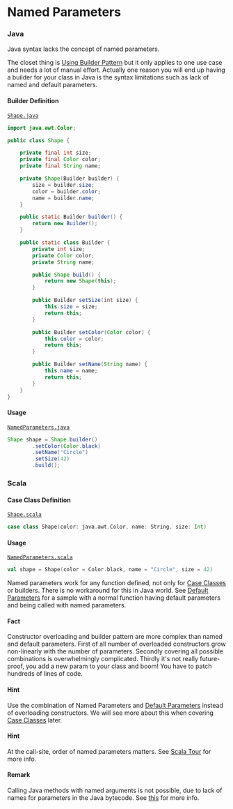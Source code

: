 Named Parameters
================

### Java 

Java syntax lacks the concept of named parameters. 

The closet thing is [Using Builder Pattern](https://stackoverflow.com/questions/1988016/named-parameter-idiom-in-java) 
but it only applies to one use case and needs a lot of manual effort. Actually one reason you will end up having a 
builder for your class in Java is the syntax limitations such as lack of named and default parameters.

#### Builder Definition
[`Shape.java`](https://github.com/naderghanbari/scala-vs-java/blob/master/src/main/java/syntax/parameters/named/java/Shape.java)

```java
import java.awt.Color;

public class Shape {

    private final int size;
    private final Color color;
    private final String name;

    private Shape(Builder builder) {
        size = builder.size;
        color = builder.color;
        name = builder.name;
    }

    public static Builder builder() {
        return new Builder();
    }

    public static class Builder {
        private int size;
        private Color color;
        private String name;

        public Shape build() {
            return new Shape(this);
        }

        public Builder setSize(int size) {
            this.size = size;
            return this;
        }

        public Builder setColor(Color color) {
            this.color = color;
            return this;
        }

        public Builder setName(String name) {
            this.name = name;
            return this;
        }
    }
}

```

#### Usage
[`NamedParameters.java` ](https://github.com/naderghanbari/scala-vs-java/blob/master/src/main/java/syntax/parameters/named/java/NamedParameters.java)

```java
Shape shape = Shape.builder()
        .setColor(Color.black)
        .setName("Circle")
        .setSize(42)
        .build();
```

### Scala

#### Case Class Definition
[`Shape.scala`](https://github.com/naderghanbari/scala-vs-java/blob/master/src/main/scala/syntax/parameters/named/scala/Shape.scala)

```scala
case class Shape(color: java.awt.Color, name: String, size: Int)
```

#### Usage
[`NamedParameters.scala`](https://github.com/naderghanbari/scala-vs-java/blob/master/src/main/scala/syntax/parameters/named/scala/NamedParameters.scala)

```scala
val shape = Shape(color = Color.black, name = "Circle", size = 42)
```

Named parameters work for any function defined, not only for [Case Classes](#TBD) or builders. There is no workaround
for this in Java world. See [Default Parameters](default.md) for a sample with a normal function having default 
parameters and being called with named parameters.

#### Fact
Constructor overloading and builder pattern are more complex than named and default parameters. First of all number of
overloaded constructors grow non-linearly with the number of parameters. Secondly covering all possible combinations
is overwhelmingly complicated. Thirdly it's not really future-proof, you add a new param to your class and boom! You 
have to patch hundreds of lines of code. 

#### Hint
Use the combination of Named Parameters and [Default Parameters](default.md) instead of overloading constructors.
We will see more about this when covering [Case Classes](#TBD) later.

#### Hint
At the call-site, order of named parameters matters. See 
[Scala Tour](https://docs.scala-lang.org/tour/named-arguments.html) for more info.

#### Remark
Calling Java methods with named arguments is not possible, due to lack of names for parameters in the Java bytecode.
See [this](http://www.scala-lang.org/old/node/2503) for more info.
